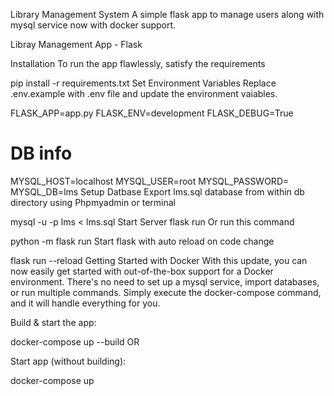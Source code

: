 Library Management System
A simple flask app to manage users along with mysql service now with docker support.

Libray Management App - Flask

Installation
To run the app flawlessly, satisfy the requirements

pip install -r requirements.txt
Set Environment Variables
Replace .env.example with .env file and update the environment vaiables.

FLASK_APP=app.py
FLASK_ENV=development
FLASK_DEBUG=True

# DB info
MYSQL_HOST=localhost
MYSQL_USER=root
MYSQL_PASSWORD=
MYSQL_DB=lms
Setup Datbase
Export lms.sql database from within db directory using Phpmyadmin or terminal

mysql -u <username> -p <password> lms < lms.sql
Start Server
flask run
Or run this command

python -m flask run
Start flask with auto reload on code change

flask run --reload
Getting Started with Docker
With this update, you can now easily get started with out-of-the-box support for a Docker environment. There's no need to set up a mysql service, import databases, or run multiple commands. Simply execute the docker-compose command, and it will handle everything for you.

Build & start the app:

docker-compose up --build
OR

Start app (without building):

docker-compose up

